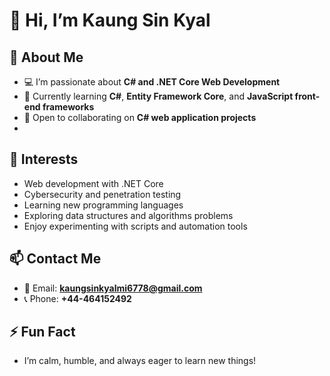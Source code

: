 # 👋 Hi, I’m Kaung Sin Kyal  

## 👀 About Me
- 💻 I’m passionate about **C# and .NET Core Web Development**  
- 🌱 Currently learning **C#**, **Entity Framework Core**, and **JavaScript front-end frameworks**
- 🤝 Open to collaborating on **C# web application projects**
- 
## 👀 Interests
- Web development with .NET Core  
- Cybersecurity and penetration testing  
- Learning new programming languages  
- Exploring data structures and algorithms problems
- Enjoy experimenting with scripts and automation tools  

## 📫 Contact Me
- 📧 Email: **kaungsinkyalmi6778@gmail.com**  
- 📞 Phone: **+44-464152492**  

## ⚡ Fun Fact
- I’m calm, humble, and always eager to learn new things!  
